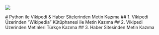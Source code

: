 <p align="left"> <img src="https://raw.githubusercontent.com/kubrakurt/python_text_scraping/main/Python%20ile%20Vikipedi%20%26%20Haber%20Sitelerinden%20Metin%20Kaz%C4%B1ma.png" /> </p>
# Python ile Vikipedi & Haber Sitelerinden Metin Kazıma
## 1. Vikipedi Üzerinden “Wikipedia” Kütüphanesi ile Metin Kazıma
## 2. Vikipedi Üzerinden Metinleri Türkçe Kazıma
## 3. Haber Sitesinden Metin Kazıma
